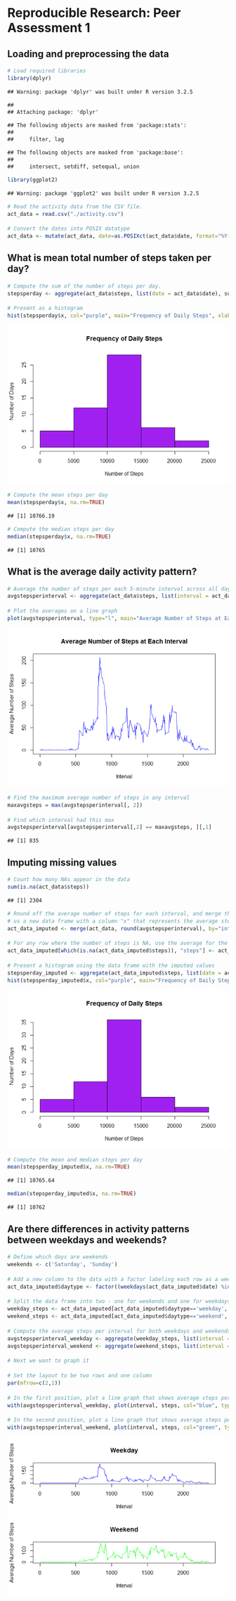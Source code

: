 # Reproducible Research: Peer Assessment 1


## Loading and preprocessing the data


```r
# Load required libraries
library(dplyr)
```

```
## Warning: package 'dplyr' was built under R version 3.2.5
```

```
## 
## Attaching package: 'dplyr'
```

```
## The following objects are masked from 'package:stats':
## 
##     filter, lag
```

```
## The following objects are masked from 'package:base':
## 
##     intersect, setdiff, setequal, union
```

```r
library(ggplot2)
```

```
## Warning: package 'ggplot2' was built under R version 3.2.5
```

```r
# Read the activity data from the CSV file.
act_data = read.csv("./activity.csv")

# Convert the dates into POSIX datatype
act_data <- mutate(act_data, date=as.POSIXct(act_data$date, format="%Y-%m-%d"))
```
## What is mean total number of steps taken per day?


```r
# Compute the sum of the number of steps per day.
stepsperday <- aggregate(act_data$steps, list(date = act_data$date), sum)

# Present as a histogram
hist(stepsperday$x, col="purple", main="Frequency of Daily Steps", xlab="Number of Steps", ylab="Number of Days")
```

![](PA1_template_files/figure-html/unnamed-chunk-2-1.png)<!-- -->

```r
# Compute the mean steps per day
mean(stepsperday$x, na.rm=TRUE)
```

```
## [1] 10766.19
```

```r
# Compute the median steps per day
median(stepsperday$x, na.rm=TRUE)
```

```
## [1] 10765
```

## What is the average daily activity pattern?


```r
# Average the number of steps per each 5-minute interval across all days
avgstepsperinterval <- aggregate(act_data$steps, list(interval = act_data$interval), mean, na.rm=TRUE)

# Plot the averages on a line graph
plot(avgstepsperinterval, type="l", main="Average Number of Steps at Each Interval", xlab="Interval", "Average Number of Steps", col="blue")
```

![](PA1_template_files/figure-html/unnamed-chunk-3-1.png)<!-- -->

```r
# Find the maximum average number of steps in any interval
maxavgsteps = max(avgstepsperinterval[, 2])

# Find which interval had this max
avgstepsperinterval[avgstepsperinterval[,2] == maxavgsteps, ][,1]
```

```
## [1] 835
```

## Imputing missing values


```r
# Count how many NAs appear in the data
sum(is.na(act_data$steps))
```

```
## [1] 2304
```

```r
# Round off the average number of steps for each interval, and merge this with the activity data to give
# us a new data frame with a column "x" that represents the average steps for each row's interval
act_data_imputed <- merge(act_data, round(avgstepsperinterval), by="interval")

# For any row where the number of steps is NA, use the average for the interval as the imputed value.
act_data_imputed[which(is.na(act_data_imputed$steps)), "steps"] <- act_data_imputed[which(is.na(act_data_imputed$steps)), "x"]

# Present a histogram using the data frame with the imputed values
stepsperday_imputed <- aggregate(act_data_imputed$steps, list(date = act_data_imputed$date), sum)
hist(stepsperday_imputed$x, col="purple", main="Frequency of Daily Steps", xlab="Number of Steps", ylab="Number of Days")
```

![](PA1_template_files/figure-html/unnamed-chunk-4-1.png)<!-- -->

```r
# Compute the mean and median steps per day
mean(stepsperday_imputed$x, na.rm=TRUE)
```

```
## [1] 10765.64
```

```r
median(stepsperday_imputed$x, na.rm=TRUE)
```

```
## [1] 10762
```

## Are there differences in activity patterns between weekdays and weekends?


```r
# Define which days are weekends
weekends <- c('Saturday', 'Sunday')

# Add a new column to the data with a factor labeling each row as a weekend or a weekday
act_data_imputed$daytype <- factor((weekdays(act_data_imputed$date) %in% weekends), levels=c(FALSE, TRUE), labels=c('weekday', 'weekend'))

# Split the data frame into two - one for weekends and one for weekdays
weekday_steps <- act_data_imputed[act_data_imputed$daytype=='weekday', c('steps', 'interval')]
weekend_steps <- act_data_imputed[act_data_imputed$daytype=='weekend', c('steps', 'interval')]

# Compute the average steps per interval for both weekdays and weekends
avgstepsperinterval_weekday <- aggregate(weekday_steps, list(interval = weekday_steps$interval), mean)
avgstepsperinterval_weekend <- aggregate(weekend_steps, list(interval = weekend_steps$interval), mean)

# Next we want to graph it

# Set the layout to be two rows and one column
par(mfrow=c(2,1))

# In the first position, plot a line graph that shows average steps per interval on weekdays
with(avgstepsperinterval_weekday, plot(interval, steps, col="blue", type="l", ylab="Average Number of Steps", xlab="Interval", main="Weekday"))

# In the second position, plot a line graph that shows average steps per interval on weekends
with(avgstepsperinterval_weekend, plot(interval, steps, col="green", type="l", ylab="Average Number of Steps", xlab="Interval", main="Weekend"))
```

![](PA1_template_files/figure-html/unnamed-chunk-5-1.png)<!-- -->
